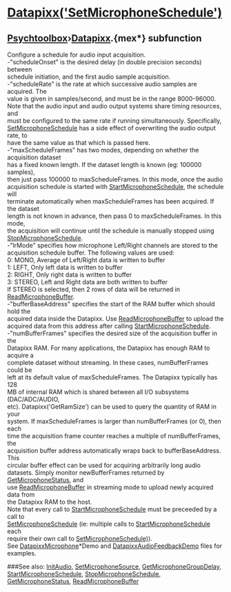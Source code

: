# [Datapixx('SetMicrophoneSchedule')](Datapixx-SetMicrophoneSchedule) 
## [Psychtoolbox](Pyschtoolbox)&#8250;[Datapixx](Datapixx).{mex*} subfunction


Configure a schedule for audio input acquisition.  
-"scheduleOnset" is the desired delay (in double precision seconds) between  
schedule initiation, and the first audio sample acquisition.  
-"scheduleRate" is the rate at which successive audio samples are acquired. The  
value is given in samples/second, and must be in the range 8000-96000.  
Note that the audio input and audio output systems share timing resources, and  
must be configured to the same rate if running simultaneously. Specifically,  
[SetMicrophoneSchedule](SetMicrophoneSchedule) has a side effect of overwriting the audio output rate, to  
have the same value as that which is passed here.  
-"maxScheduleFrames" has two modes, depending on whether the acquisition dataset  
has a fixed known length. If the dataset length is known (eg: 100000 samples),  
then just pass 100000 to maxScheduleFrames. In this mode, once the audio  
acquisition schedule is started with [StartMicrophoneSchedule](StartMicrophoneSchedule), the schedule will  
terminate automatically when maxScheduleFrames has been acquired. If the dataset  
length is not known in advance, then pass 0 to maxScheduleFrames. In this mode,  
the acquisition will continue until the schedule is manually stopped using  
[StopMicrophoneSchedule](StopMicrophoneSchedule).  
-"lrMode" specifies how microphone Left/Right channels are stored to the  
acquisition schedule buffer. The following values are used:  
   0: MONO,   Average of Left/Right data is written to buffer  
   1: LEFT,   Only left data is written to buffer  
   2: RIGHT,  Only right data is written to buffer  
   3: STEREO, Left and Right data are both written to buffer  
If STEREO is selected, then 2 rows of data will be returned in  
[ReadMicrophoneBuffer](ReadMicrophoneBuffer).  
-"bufferBaseAddress" specifies the start of the RAM buffer which should hold the  
acquired data inside the Datapixx. Use [ReadMicrophoneBuffer](ReadMicrophoneBuffer) to upload the  
acquired data from this address after calling [StartMicrophoneSchedule](StartMicrophoneSchedule).  
-"numBufferFrames" specifies the desired size of the acquisition buffer in the  
Datapixx RAM. For many applications, the Datapixx has enough RAM to acquire a  
complete dataset without streaming. In these cases, numBufferFrames could be  
left at its default value of maxScheduleFrames. The Datapixx typically has 128  
MB of internal RAM which is shared between all I/O subsystems (DAC/ADC/AUDIO,  
etc). Datapixx('GetRamSize') can be used to query the quantity of RAM in your  
system. If maxScheduleFrames is larger than numBufferFrames (or 0), then each  
time the acquisition frame counter reaches a multiple of numBufferFrames, the  
acquisition buffer address automatically wraps back to bufferBaseAddress. This  
circular buffer effect can be used for acquiring arbitrarily long audio  
datasets. Simply monitor newBufferFrames returned by [GetMicrophoneStatus](GetMicrophoneStatus), and  
use [ReadMicrophoneBuffer](ReadMicrophoneBuffer) in streaming mode to upload newly acquired data from  
the Datapixx RAM to the host.  
Note that every call to [StartMicrophoneSchedule](StartMicrophoneSchedule) must be preceeded by a call to  
[SetMicrophoneSchedule](SetMicrophoneSchedule) (ie: multiple calls to [StartMicrophoneSchedule](StartMicrophoneSchedule) each  
require their own call to [SetMicrophoneSchedule)](SetMicrophoneSchedule)).  
See [DatapixxMicrophone](DatapixxMicrophone)\*Demo and [DatapixxAudioFeedbackDemo](DatapixxAudioFeedbackDemo) files for examples.  
  


###See also:
[InitAudio](Datapixx-InitAudio), [SetMicrophoneSource](Datapixx-SetMicrophoneSource), [GetMicrophoneGroupDelay](Datapixx-GetMicrophoneGroupDelay), [StartMicrophoneSchedule](Datapixx-StartMicrophoneSchedule), [StopMicrophoneSchedule](Datapixx-StopMicrophoneSchedule), [GetMicrophoneStatus](Datapixx-GetMicrophoneStatus), [ReadMicrophoneBuffer](Datapixx-ReadMicrophoneBuffer)
